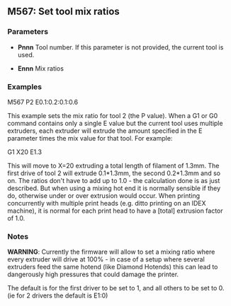## M567: Set tool mix ratios

### Parameters

- **Pnnn** Tool number. If this parameter is not provided, the current tool is used.

- **Ennn** Mix ratios

### Examples

M567 P2 E0.1:0.2:0.1:0.6

This example sets the mix ratio for tool 2 (the P value). When a G1 or G0 command contains only a single E value but the current tool uses multiple extruders, each extruder will extrude the amount specified in the E parameter times the mix value for that tool. For example:

G1 X20 E1.3

This will move to X=20 extruding a total length of filament of 1.3mm. The first drive of tool 2 will extrude 0.1\*1.3mm, the second 0.2\*1.3mm and so on. The ratios don't have to add up to 1.0 - the calculation done is as just described. But when using a mixing hot end it is normally sensible if they do, otherwise under or over extrusion would occur. When printing concurrently with multiple print heads (e.g. ditto printing on an IDEX machine), it is normal for each print head to have a \[total\] extrusion factor of 1.0.

### Notes

**WARNING**: Currently the firmware will allow to set a mixing ratio where every extruder will drive at 100% - in case of a setup where several extruders feed the same hotend (like Diamond Hotends) this can lead to dangerously high pressures that could damage the printer.

The default is for the first driver to be set to 1, and all others to be set to 0. (ie for 2 drivers the default is E1:0)

